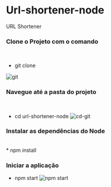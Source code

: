 # Url-shortener-node
URL Shortener

### Clone o Projeto com o comando 
</br>

* git clone

![git](https://user-images.githubusercontent.com/18330802/123530136-8d2b5880-d6cd-11eb-8762-bda9805fa21a.PNG)

### Navegue até a pasta do projeto
</br>

* cd url-shortener-node
![cd-git](https://user-images.githubusercontent.com/18330802/123530347-7dad0f00-d6cf-11eb-9062-e9e874373577.PNG)


### Instalar as dependências do Node
</br> 
* npm install

### Iniciar a aplicação
* npm start
![npm start](https://user-images.githubusercontent.com/18330802/123530387-075cdc80-d6d0-11eb-99b2-1eb94a34e809.PNG)

